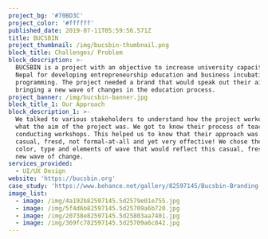 ```yaml
---
project_bg: '#70BD3C'
project_color: '#ffffff'
published_date: 2019-07-11T05:59:56.571Z
title: BUCSBIN
project_thumbnail: /img/bucsbin-thumbnail.png
block_title: Challenges/ Problem
block_description: >-
  BUCSBIN is a project with an objective to increase university capacity in
  Nepal for developing entrepreneurship education and business incubation
  programming. The project needed a brand that would speak out their aim of
  bringing a new wave of changes in the education process.
project_banner: /img/bucsbin-banner.jpg
block_title_1: Our Approach
block_description_1: >-
  We talked to various stakeholders to understand how the project worked and
  what the aim of the project was. We got to know their process of teaching and
  conducting workshops. This helped us to know that their approach was very
  casual, fresd, not formal-at-all and yet very effective! We chose the green
  color, type and elements of wave that would reflect this casual, freshness and
  new wave of change.
services_provided:
  - UI/UX Design
website: 'https://bucsbin.org'
case_study: 'https://www.behance.net/gallery/82597145/Bucsbin-Branding-Case-Study'
image_list:
  - image: /img/4a192b82597145.5d2579e01e755.jpg
  - image: /img/5f4d6b82597145.5d25709a6b720.jpg
  - image: /img/20738e82597145.5d25803aa7401.jpg
  - image: /img/369fc782597145.5d25709a6c842.jpg
---
```


